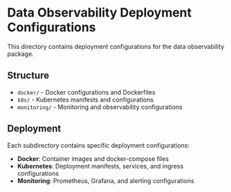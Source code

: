 # Data Observability Deployment Configurations

This directory contains deployment configurations for the data observability package.

## Structure

- `docker/` - Docker configurations and Dockerfiles
- `k8s/` - Kubernetes manifests and configurations
- `monitoring/` - Monitoring and observability configurations

## Deployment

Each subdirectory contains specific deployment configurations:

- **Docker**: Container images and docker-compose files
- **Kubernetes**: Deployment manifests, services, and ingress configurations
- **Monitoring**: Prometheus, Grafana, and alerting configurations
